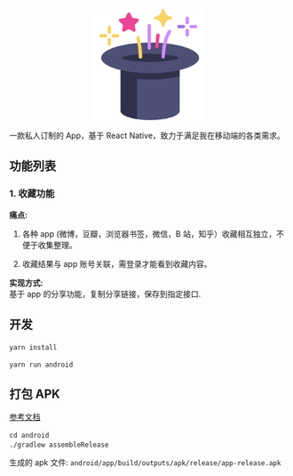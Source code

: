<p align="center">
  <a href="https://github.com/yes1am/sheldon">
    <img width="200" src='https://raw.githubusercontent.com/yes1am/PicBed/master/img/magic-hat.png'>
  </a>
</p>

一款私人订制的 App，基于 React Native，致力于满足我在移动端的各类需求。  

## 功能列表

### 1. 收藏功能

**痛点:**  

1. 各种 app (微博，豆瓣，浏览器书签，微信，B 站，知乎）收藏相互独立，不便于收集整理。

2. 收藏结果与 app 账号关联，需登录才能看到收藏内容。

**实现方式:**  
基于 app 的分享功能，复制分享链接，保存到指定接口.  

## 开发

`yarn install`  

`yarn run android`

## 打包 APK

[参考文档](https://reactnative.cn/docs/signed-apk-android/#%E7%94%9F%E6%88%90%E4%B8%80%E4%B8%AA%E7%AD%BE%E5%90%8D%E5%AF%86%E9%92%A5)  

`cd android`  
`./gradlew assembleRelease`  

生成的 apk 文件: `android/app/build/outputs/apk/release/app-release.apk`
